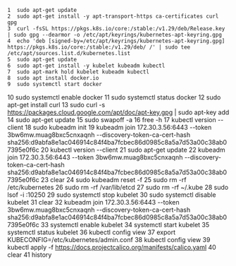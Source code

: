     1  sudo apt-get update
    2  sudo apt-get install -y apt-transport-https ca-certificates curl gpg
    3  curl -fsSL https://pkgs.k8s.io/core:/stable:/v1.29/deb/Release.key | sudo gpg --dearmor -o /etc/apt/keyrings/kubernetes-apt-keyring.gpg
    4  echo 'deb [signed-by=/etc/apt/keyrings/kubernetes-apt-keyring.gpg] https://pkgs.k8s.io/core:/stable:/v1.29/deb/ /' | sudo tee /etc/apt/sources.list.d/kubernetes.list
    5  sudo apt-get update
    6  sudo apt-get install -y kubelet kubeadm kubectl
    7  sudo apt-mark hold kubelet kubeadm kubectl
    8  sudo apt install docker.io
    9  sudo systemctl start docker
   10  sudo systemctl enable docker
   11  sudo systemctl status docker
   12  sudo apt-get install curl
   13  sudo curl -s https://packages.cloud.google.com/apt/doc/apt-key.gpg | sudo apt-key add
   14  sudo apt-get update
   15  sudo swapoff -a
   16  free -h
   17  kubectl version --client
   18  sudo kubeadm init
   19  kubeadm join 172.30.3.56:6443 --token 3bw6mw.muag8bxc5cnxaqnh         --discovery-token-ca-cert-hash sha256:d9abfa8e1ac046914c84f4ba7fcbec86d0985c8a5a7d53a00c38ab07395e0f6c 
   20  kubectl version --client
   21  sudo apt-get update
   22  kubeadm join 172.30.3.56:6443 --token 3bw6mw.muag8bxc5cnxaqnh         --discovery-token-ca-cert-hash sha256:d9abfa8e1ac046914c84f4ba7fcbec86d0985c8a5a7d53a00c38ab07395e0f6c 
   23  clear
   24  sudo kubeadm reset -f
   25  sudo rm -rf /etc/kubernetes
   26  sudo rm -rf /var/lib/etcd
   27  sudo rm -rf ~/.kube
   28  sudo lsof -i :10250
   29  sudo systemctl stop kubelet
   30  sudo systemctl disable kubelet
   31  clear
   32  kubeadm join 172.30.3.56:6443 --token 3bw6mw.muag8bxc5cnxaqnh         --discovery-token-ca-cert-hash sha256:d9abfa8e1ac046914c84f4ba7fcbec86d0985c8a5a7d53a00c38ab07395e0f6c 
   33  systemctl enable kubelet
   34  systemctl start kubelet
   35  systemctl status kubelet
   36  kubectl config view
   37  export KUBECONFIG=/etc/kubernetes/admin.conf
   38  kubectl config view
   39  kubectl apply -f https://docs.projectcalico.org/manifests/calico.yaml
   40  clear
   41  history
